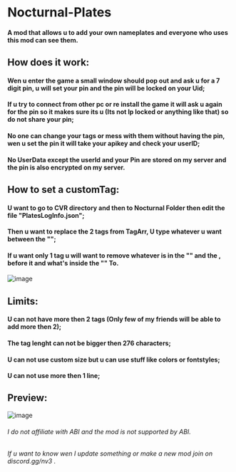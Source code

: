 # Nocturnal-Plates
#### A mod that allows u to add your own nameplates and everyone who uses this mod can see them.

## How does it work:
#### Wen u enter the game a small window should pop out and ask u for a 7 digit pin, u will set your pin and the pin will be locked on your Uid;
#### If u try to connect from other pc or re install the game it will ask u again for the pin so it makes sure its u (Its not Ip locked or anything like that) so do not share your pin;
#### No one can change your tags or mess with them without having the pin, wen u set the pin it will take your apikey and check your userID;
#### No UserData except the userId and your Pin are stored on my server and the pin is also encrypted on my server.

## How to set a customTag:
#### U want to go to CVR directory and then to Nocturnal Folder then edit the file "PlatesLogInfo.json";
#### Then u want to replace the 2 tags from TagArr, U type whatever u want between the "";
#### If u want only  1 tag u will want to remove whatever is in the "" and the , before it and what's inside the "" To.
![image](https://user-images.githubusercontent.com/74219635/185903809-6f57762c-9a31-4926-b661-72d81b846e2c.png)

## Limits:
#### U can not have more then 2 tags (Only few of my friends will be able to add more then 2);
#### The tag lenght can not be bigger then 276 characters;
#### U can not use custom size but u can use stuff like colors or fontstyles;
#### U can not use more then 1 line;

## Preview:
![image](https://user-images.githubusercontent.com/74219635/185905556-ea4c87de-be3c-4fc6-847d-cd256846908e.png)

###### I do not affiliate with ABI and the mod is not supported by ABI.
###### If u want to know wen I update something or make a new mod join on discord.gg/nv3 .
